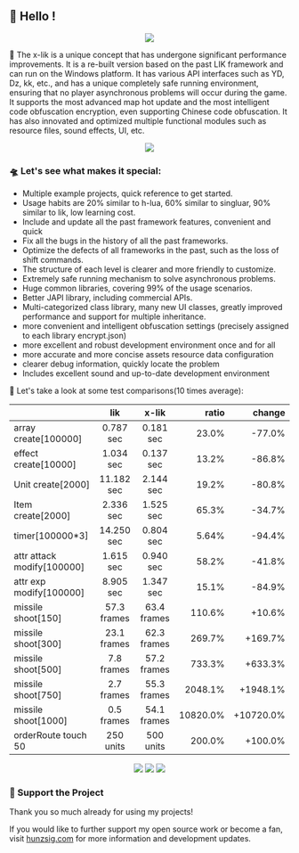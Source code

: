 ## 👋 Hello !

<!-- https://github.com/DenverCoder1/readme-typing-svg -->
<p align="center">
<img src="https://readme-typing-svg.demolab.com?font=Orbitron&size=25&pause=1000&center=true&vCenter=true&random=false&width=600&lines=Welcome+to+the+x-lik+framework!;Creating+the+ultimate+lua+warcraft3+maps!" />
</p>

🚀 The x-lik is a unique concept that has undergone significant performance improvements. It is a re-built version based on the past LIK framework and can run on the Windows platform. It has various API interfaces such as YD, Dz, kk, etc., and has a unique completely safe running environment, ensuring that no player asynchronous problems will occur during the game. It supports the most advanced map hot update and the most intelligent code obfuscation encryption, even supporting Chinese code obfuscation. It has also innovated and optimized multiple functional modules such as resource files, sound effects, UI, etc.

<p align="center">
<!-- https://github.com/tandpfun/skill-icons -->
<img align="center" src="https://skillicons.dev/icons?i=git,github,windows,idea,lua,go,md,ps,ae,au&theme=light" />
</p>

### 🛸 Let's see what makes it special:

* Multiple example projects, quick reference to get started.
* Usage habits are 20% similar to h-lua, 60% similar to singluar, 90% similar to lik, low learning cost.
* Include and update all the past framework features, convenient and quick
* Fix all the bugs in the history of all the past frameworks.
* Optimize the defects of all frameworks in the past, such as the loss of shift commands.
* The structure of each level is clearer and more friendly to customize.
* Extremely safe running mechanism to solve asynchronous problems.
* Huge common libraries, covering 99% of the usage scenarios.
* Better JAPI library, including commercial APIs.
* Multi-categorized class library, many new UI classes, greatly improved performance and support for multiple
  inheritance.
* more convenient and intelligent obfuscation settings (precisely assigned to each library encrypt.json)
* more excellent and robust development environment once and for all
* more accurate and more concise assets resource data configuration
* clearer debug information, quickly locate the problem
* Includes excellent sound and up-to-date development environment

🌈 Let's take a look at some test comparisons(10 times average):

|                            |     lik     |    x-lik    |    ratio |    change |
|:---------------------------|:-----------:|:-----------:|---------:|----------:|
| array create[100000]       |  0.787 sec  |  0.181 sec  |    23.0% |    -77.0% |
| effect create[10000]       |  1.034 sec  |  0.137 sec  |    13.2% |    -86.8% |
| Unit create[2000]          | 11.182 sec  |  2.144 sec  |    19.2% |    -80.8% |
| Item create[2000]          |  2.336 sec  |  1.525 sec  |    65.3% |    -34.7% |
| timer[100000*3]            | 14.250 sec  |  0.804 sec  |    5.64% |    -94.4% |
| attr attack modify[100000] |  1.615 sec  |  0.940 sec  |    58.2% |    -41.8% |
| attr exp modify[100000]    |  8.905 sec  |  1.347 sec  |    15.1% |    -84.9% |
| missile shoot[150]         | 57.3 frames | 63.4 frames |   110.6% |    +10.6% |
| missile shoot[300]         | 23.1 frames | 62.3 frames |   269.7% |   +169.7% |
| missile shoot[500]         | 7.8 frames  | 57.2 frames |   733.3% |   +633.3% |
| missile shoot[750]         | 2.7 frames  | 55.3 frames |  2048.1% |  +1948.1% |
| missile shoot[1000]        | 0.5 frames  | 54.1 frames | 10820.0% | +10720.0% |
| orderRoute touch 50        |  250 units  |  500 units  |   200.0% |   +100.0% |

<!-- https://github.com/badges/shields -->
<p align="center">
<a href="https://github.com/x-lik"><img src="https://img.shields.io/badge/GitHub-xlik-blue?logo=github" /></a>
<img src="https://img.shields.io/badge/Q群-818513385-orange?logo=tencentqq" />
<img src="https://img.shields.io/badge/QQ-854588403-green?logo=tencentqq" />
</p>

### 💖 Support the Project

Thank you so much already for using my projects!

If you would like to further support my open source work or become a fan, visit <a href='https://www.hunzsig.com' target='_blank'>hunzsig.com</a> for more information and development updates.